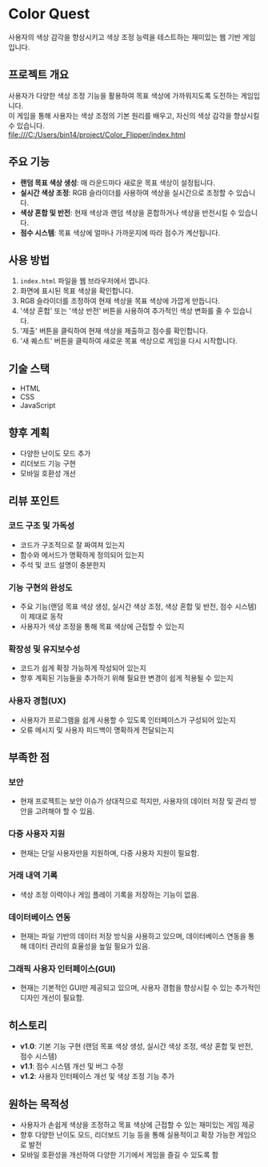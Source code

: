 # Color Quest

사용자의 색상 감각을 향상시키고 색상 조정 능력을 테스트하는 재미있는 웹 기반 게임입니다.

## 프로젝트 개요
사용자가 다양한 색상 조정 기능을 활용하여 목표 색상에 가까워지도록 도전하는 게임입니다.<br>
이 게임을 통해 사용자는 색상 조정의 기본 원리를 배우고, 자신의 색상 감각을 향상시킬 수 있습니다.<br>
<file:///C:/Users/bin14/project/Color_Flipper/index.html>


## 주요 기능
- **랜덤 목표 색상 생성**: 매 라운드마다 새로운 목표 색상이 설정됩니다.
- **실시간 색상 조정**: RGB 슬라이더를 사용하여 색상을 실시간으로 조정할 수 있습니다.
- **색상 혼합 및 반전**: 현재 색상과 랜덤 색상을 혼합하거나 색상을 반전시킬 수 있습니다.
- **점수 시스템**: 목표 색상에 얼마나 가까운지에 따라 점수가 계산됩니다.

## 사용 방법
1. `index.html` 파일을 웹 브라우저에서 엽니다.
2. 화면에 표시된 목표 색상을 확인합니다.
3. RGB 슬라이더를 조정하여 현재 색상을 목표 색상에 가깝게 만듭니다.
4. '색상 혼합' 또는 '색상 반전' 버튼을 사용하여 추가적인 색상 변화를 줄 수 있습니다.
5. '제출' 버튼을 클릭하여 현재 색상을 제출하고 점수를 확인합니다.
6. '새 퀘스트' 버튼을 클릭하여 새로운 목표 색상으로 게임을 다시 시작합니다.

## 기술 스택
- HTML
- CSS
- JavaScript

## 향후 계획
- 다양한 난이도 모드 추가
- 리더보드 기능 구현
- 모바일 호환성 개선

## 리뷰 포인트

### 코드 구조 및 가독성
- 코드가 구조적으로 잘 짜여져 있는지
- 함수와 메서드가 명확하게 정의되어 있는지
- 주석 및 코드 설명이 충분한지

### 기능 구현의 완성도
- 주요 기능(랜덤 목표 색상 생성, 실시간 색상 조정, 색상 혼합 및 반전, 점수 시스템)이 제대로 동작
- 사용자가 색상 조정을 통해 목표 색상에 근접할 수 있는지

### 확장성 및 유지보수성
- 코드가 쉽게 확장 가능하게 작성되어 있는지
- 향후 계획된 기능들을 추가하기 위해 필요한 변경이 쉽게 적용될 수 있는지

### 사용자 경험(UX)
- 사용자가 프로그램을 쉽게 사용할 수 있도록 인터페이스가 구성되어 있는지
- 오류 메시지 및 사용자 피드백이 명확하게 전달되는지

## 부족한 점

### 보안
- 현재 프로젝트는 보안 이슈가 상대적으로 적지만, 사용자의 데이터 저장 및 관리 방안을 고려해야 할 수 있음.

### 다중 사용자 지원
- 현재는 단일 사용자만을 지원하며, 다중 사용자 지원이 필요함.

### 거래 내역 기록
- 색상 조정 이력이나 게임 플레이 기록을 저장하는 기능이 없음.

### 데이터베이스 연동
- 현재는 파일 기반의 데이터 저장 방식을 사용하고 있으며, 데이터베이스 연동을 통해 데이터 관리의 효율성을 높일 필요가 있음.

### 그래픽 사용자 인터페이스(GUI)
- 현재는 기본적인 GUI만 제공되고 있으며, 사용자 경험을 향상시킬 수 있는 추가적인 디자인 개선이 필요함.

## 히스토리
- **v1.0**: 기본 기능 구현 (랜덤 목표 색상 생성, 실시간 색상 조정, 색상 혼합 및 반전, 점수 시스템)
- **v1.1**: 점수 시스템 개선 및 버그 수정
- **v1.2**: 사용자 인터페이스 개선 및 색상 조정 기능 추가

## 원하는 목적성
- 사용자가 손쉽게 색상을 조정하고 목표 색상에 근접할 수 있는 재미있는 게임 제공
- 향후 다양한 난이도 모드, 리더보드 기능 등을 통해 실용적이고 확장 가능한 게임으로 발전
- 모바일 호환성을 개선하여 다양한 기기에서 게임을 즐길 수 있도록 함

